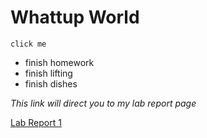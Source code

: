 # Whattup World

`click me`
* finish homework
* finish lifting
* finish dishes

*This link will direct you to my lab report page*

[Lab Report 1](https://<aOrtel22>.github.io/<your-lab-reports-repo>/lab-report-1-week-0.html)